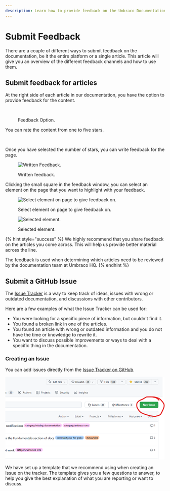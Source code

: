 ```yaml
---
description: Learn how to provide feedback on the Umbraco Documentation.
---
```


# Submit Feedback

There are a couple of different ways to submit feedback on the documentation, be it the entire platform or a single article. This article will give you an overview of the different feedback channels and how to use them.

## Submit feedback for articles

At the right side of each article in our documentation, you have the option to provide feedback for the content.

<div align="left">

<figure><img src="../../.gitbook/assets/image%20(1)%20(1).png" alt=""><figcaption><p>Feedback Option.</p></figcaption></figure>

</div>

You can rate the content from one to five stars.

<div align="left">

<figure><img src="../../.gitbook/assets/image%20(4).png" alt=""><figcaption></figcaption></figure>

</div>

Once you have selected the number of stars, you can write feedback for the page.

<div align="left">

<figure><img src="../../.gitbook/assets/image%20(5).png" alt="Written Feedback."><figcaption><p>Written feedback.</p></figcaption></figure>

</div>

Clicking the small square in the feedback window, you can select an element on the page that you want to highlight with your feedback.

<div align="left">

<figure><img src="../../.gitbook/assets/image%20(7).png" alt="Select element on page to give feedback on."><figcaption><p>Select element on page to give feedback on.</p></figcaption></figure>

</div>

<figure><img src="../../.gitbook/assets/image%20(8).png" alt="Selected element."><figcaption><p>Selected element.</p></figcaption></figure>

{% hint style="success" %}
We highly recommend that you share feedback on the articles you come across. This will help us provide better material across the line.

The feedback is used when determining which articles need to be reviewed by the documentation team at Umbraco HQ.
{% endhint %}

## Submit a GitHub Issue

The [Issue Tracker](https://github.com/umbraco/UmbracoDocs/issues) is a way to keep track of ideas, issues with wrong or outdated documentation, and discussions with other contributors.

Here are a few examples of what the Issue Tracker can be used for:

* You were looking for a specific piece of information, but couldn't find it.
* You found a broken link in one of the articles.
* You found an article with wrong or outdated information and you do not have the time or knowledge to rewrite it.
* You want to discuss possible improvements or ways to deal with a specific thing in the documentation.

### Creating an Issue

You can add issues directly from the [Issue Tracker on GitHub](https://github.com/umbraco/UmbracoDocs/issues).

![New issue on GitHub](../images/new-issue-new.png)

We have set up a template that we recommend using when creating an Issue on the tracker. The template gives you a few questions to answer, to help you give the best explanation of what you are reporting or want to discuss.
